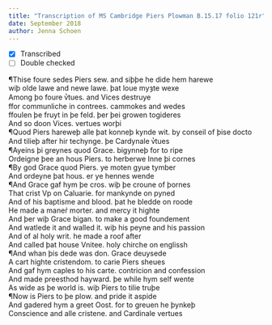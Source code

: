 ```yaml
---
title: "Transcription of MS Cambridge Piers Plowman B.15.17 folio 121r"
date: September 2018
author: Jenna Schoen
---
```

- [x] Transcribed
- [ ] Double checked

¶Thise foure sedes Piers sew. and siþþe he dide hem harewe  
wiþ olde lawe and newe lawe. þat loue myȝte wexe  
Among þo foure v̔tues. and Vices destruye  
ffor communliche in contrees. cammokes and wedes  
ffoulen þe fruyt in þe feld. þer þei growen togideres  
And so doon Vices. vertues worþi  
¶Quod Piers hareweþ alle þat konneþ kynde wit. by conseil of þise docto  
And tilieþ after hir techynge. þe Cardynale v̔tues  
¶Ayeins þi greynes quod Grace. bigynneþ for to ripe  
Ordeigne þee an hous Piers. to herberwe Inne þi cornes  
¶By god Grace quod Piers. ye moten gyue tymber  
And ordeyne þat hous. er ye hennes wende  
¶And Grace gaf hym þe cros. wiþ þe croune of þornes  
That crist Vp on Caluarie. for mankynde on pyned  
And of his baptisme and blood. þat he bledde on roode  
He made a maner̉ morter. and mercy it highte  
And þer wiþ Grace bigan. to make a good foundement  
And watlede it and walled it. wiþ his peyne and his passion  
And of al holy writ. he made a roof after  
And called þat house Vnitee. holy chirche on englissh  
¶And whan þis dede was don. Grace deuysede  
A cart highte cristendom. to carie Piers sheues  
And gaf hym caples to his carte. contricion and confession  
And made preesthod hayward. þe while hym self wente  
As wide as þe world is. wiþ Piers to tilie truþe  
¶Now is Piers to þe plow. and pride it aspide  
And gadered hym a greet Oost. for to greuen he þynkeþ  
Conscience and alle cristene. and Cardinale vertues  
